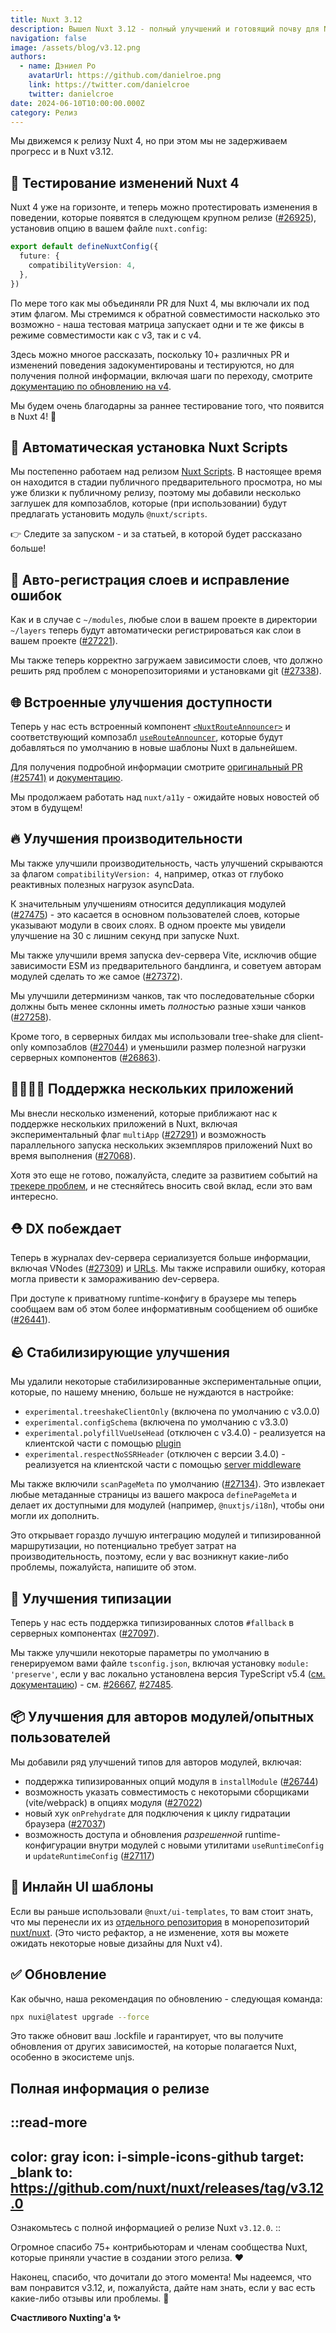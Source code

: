 ```yaml
---
title: Nuxt 3.12
description: Вышел Nuxt 3.12 - полный улучшений и готовящий почву для Nuxt 4!
navigation: false
image: /assets/blog/v3.12.png
authors:
  - name: Дэниел Ро
    avatarUrl: https://github.com/danielroe.png
    link: https://twitter.com/danielcroe
    twitter: danielcroe
date: 2024-06-10T10:00:00.000Z
category: Релиз
---
```


Мы движемся к релизу Nuxt 4, но при этом мы не задерживаем прогресс и в Nuxt v3.12. 

## 🚀 Тестирование изменений Nuxt 4

Nuxt 4 уже на горизонте, и теперь можно протестировать изменения в поведении, которые появятся в следующем крупном релизе ([#26925](https://github.com/nuxt/nuxt/pull/26925)), установив опцию в вашем файле `nuxt.config`:

```ts
export default defineNuxtConfig({
  future: {
    compatibilityVersion: 4,
  },
})
```

По мере того как мы объединяли PR для Nuxt 4, мы включали их под этим флагом. Мы стремимся к обратной совместимости насколько это возможно - наша тестовая матрица запускает одни и те же фиксы в режиме совместимости как с v3, так и с v4.

Здесь можно многое рассказать, поскольку 10+ различных PR и изменений поведения задокументированы и тестируются, но для получения полной информации, включая шаги по переходу, смотрите [документацию по обновлению на v4](/docs/getting-started/upgrade#testing-nuxt-4).

Мы будем очень благодарны за раннее тестирование того, что появится в Nuxt 4! 🙏

## 📜 Автоматическая установка Nuxt Scripts

Мы постепенно работаем над релизом [Nuxt Scripts](https://scripts.nuxt.com/). В настоящее время он находится в стадии публичного предварительного просмотра, но мы уже близки к публичному релизу, поэтому мы добавили несколько заглушек для композаблов, которые (при использовании) будут предлагать установить модуль `@nuxt/scripts`.

👉 Следите за запуском - и за статьей, в которой будет рассказано больше!

## 🌈 Авто-регистрация слоев и исправление ошибок

Как и в случае с `~/modules`, любые слои в вашем проекте в директории `~/layers` теперь будут автоматически регистрироваться как слои в вашем проекте ([#27221](https://github.com/nuxt/nuxt/pull/27221)).

Мы также теперь корректно загружаем зависимости слоев, что должно решить ряд проблем с монорепозиториями и установками git ([#27338](https://github.com/nuxt/nuxt/pull/27338)).

## 🌐 Встроенные улучшения доступности

Теперь у нас есть встроенный компонент [`<NuxtRouteAnnouncer>`](/docs/api/components/nuxt-route-announcer) и соответствующий композабл [`useRouteAnnouncer`](/docs/api/composables/use-route-announcer), которые будут добавляться по умолчанию в новые шаблоны Nuxt в дальнейшем.

Для получения подробной информации смотрите [оригинальный PR (#25741)](https://github.com/nuxt/nuxt/pull/25741) и [документацию](/docs/api/components/nuxt-route-announcer).

Мы продолжаем работать над `nuxt/a11y` - ожидайте новых новостей об этом в будущем!

## 🔥 Улучшения производительности

Мы также улучшили производительность, часть улучшений скрываются за флагом `compatibilityVersion: 4`, например, отказ от глубоко реактивных полезных нагрузок asyncData.

К значительным улучшениям относится дедупликация модулей ([#27475](https://github.com/nuxt/nuxt/pull/27475)) - это касается в основном пользователей слоев, которые указывают модули в своих слоях. В одном проекте мы увидели улучшение на 30 с лишним секунд при запуске Nuxt.

Мы также улучшили время запуска dev-сервера Vite, исключив общие зависимости ESM из предварительного бандлинга, и советуем авторам модулей сделать то же самое ([#27372](https://github.com/nuxt/nuxt/pull/27372)).

Мы улучшили детерминизм чанков, так что последовательные сборки должны быть менее склонны иметь _полностью_ разные хэши чанков ([#27258](https://github.com/nuxt/nuxt/pull/27258)).

Кроме того, в серверных билдах мы использовали tree-shake для client-only композаблов ([#27044](https://github.com/nuxt/nuxt/pull/27044)) и уменьшили размер полезной нагрузки серверных компонентов ([#26863](https://github.com/nuxt/nuxt/pull/26863)).

## 👨‍👩‍👧‍👦 Поддержка нескольких приложений

Мы внесли несколько изменений, которые приближают нас к поддержке нескольких приложений в Nuxt, включая экспериментальный флаг `multiApp` ([#27291](https://github.com/nuxt/nuxt/pull/27291)) и возможность параллельного запуска нескольких экземпляров приложений Nuxt во время выполнения ([#27068](https://github.com/nuxt/nuxt/pull/27068)).

Хотя это еще не готово, пожалуйста, следите за развитием событий на [трекере проблем](https://github.com/nuxt/nuxt/issues/21635), и не стесняйтесь вносить свой вклад, если это вам интересно.

## ⛑️ DX побеждает

Теперь в журналах dev-сервера сериализуется больше информации, включая VNodes ([#27309](https://github.com/nuxt/nuxt/pull/27309)) и [URLs](https://github.com/nuxt/nuxt/commit/a549b46e9). Мы также исправили ошибку, которая могла привести к замораживанию dev-сервера.

При доступе к приватному runtime-конфигу в браузере мы теперь сообщаем вам об этом более информативным сообщением об ошибке ([#26441](https://github.com/nuxt/nuxt/pull/26441)).

## 🪨 Стабилизирующие улучшения

Мы удалили некоторые стабилизированные экспериментальные опции, которые, по нашему мнению, больше не нуждаются в настройке:

- `experimental.treeshakeClientOnly` (включена по умолчанию с v3.0.0)
- `experimental.configSchema` (включена по умолчанию с v3.3.0)
- `experimental.polyfillVueUseHead` (отключен с v3.4.0) - реализуется на клиентской части с помощью [plugin](https://github.com/nuxt/nuxt/blob/f209158352b09d1986aa320e29ff36353b91c358/packages/nuxt/src/head/runtime/plugins/vueuse-head-polyfill.ts#L10-L11)
- `experimental.respectNoSSRHeader` (отключен с версии 3.4.0) - реализуется на клиентской части с помощью [server middleware](https://github.com/nuxt/nuxt/blob/c660b39447f0d5b8790c0826092638d321cd6821/packages/nuxt/src/core/runtime/nitro/no-ssr.ts#L8-L9)

Мы также включили `scanPageMeta` по умолчанию ([#27134](https://github.com/nuxt/nuxt/pull/27134)). Это извлекает любые метаданные страницы из вашего макроса `definePageMeta` и делает их доступными для модулей (например, `@nuxtjs/i18n`), чтобы они могли их дополнить.

Это открывает гораздо лучшую интеграцию модулей и типизированной маршрутизации, но потенциально требует затрат на производительность, поэтому, если у вас возникнут какие-либо проблемы, пожалуйста, напишите об этом.

## 💪 Улучшения типизации

Теперь у нас есть поддержка типизированных слотов `#fallback` в серверных компонентах ([#27097](https://github.com/nuxt/nuxt/pull/27097)).

Мы также улучшили некоторые параметры по умолчанию в генерируемом вами файле `tsconfig.json`, включая установку `module: 'preserve'`, если у вас локально установлена версия TypeScript v5.4 ([см. документацию](https://www.typescriptlang.org/tsconfig/#preserve)) - см. [#26667](https://github.com/nuxt/nuxt/26667), [#27485](https://github.com/nuxt/nuxt/27485).

## 📦 Улучшения для авторов модулей/опытных пользователей

Мы добавили ряд улучшений типов для авторов модулей, включая:

- поддержка типизированных опций модуля в `installModule` ([#26744](https://github.com/nuxt/nuxt/pull/26744))
- возможность указать совместимость с некоторыми сборщиками (vite/webpack) в опциях модуля ([#27022](https://github.com/nuxt/nuxt/pull/27022))
- новый хук `onPrehydrate` для подключения к циклу гидратации браузера ([#27037](https://github.com/nuxt/nuxt/pull/27037))
- возможность доступа и обновления _разрешенной_ runtime-конфигурации внутри модулей с новыми утилитами `useRuntimeConfig` и `updateRuntimeConfig` ([#27117](https://github.com/nuxt/nuxt/pull/27117))

## 🎨 Инлайн UI шаблоны

Если вы раньше использовали `@nuxt/ui-templates`, то вам стоит знать, что мы перенесли их из [отдельного репозитория](https://github.com/nuxt/ui-templates) в монорепозиторий [nuxt/nuxt](https://github.com/nuxt/nuxt). (Это чисто рефактор, а не изменение, хотя вы можете ожидать некоторые новые дизайны для Nuxt v4).

## ✅ Обновление

Как обычно, наша рекомендация по обновлению - следующая команда:

```sh
npx nuxi@latest upgrade --force
```

Это также обновит ваш .lockfile и гарантирует, что вы получите обновления от других зависимостей, на которые полагается Nuxt, особенно в экосистеме unjs.

## Полная информация о релизе

::read-more
---
color: gray
icon: i-simple-icons-github
target: _blank
to: https://github.com/nuxt/nuxt/releases/tag/v3.12.0
---
Ознакомьтесь с полной информацией о релизе Nuxt `v3.12.0`.
::

Огромное спасибо 75+ контрибьюторам и членам сообщества Nuxt, которые приняли участие в создании этого релиза. ❤️

Наконец, спасибо, что дочитали до этого момента! Мы надеемся, что вам понравится v3.12, и, пожалуйста, дайте нам знать, если у вас есть какие-либо отзывы или проблемы. 🙏

**Счастливого Nuxting'а ✨**
